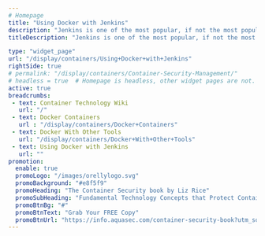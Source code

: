 ```yaml
---
# Homepage
title: "Using Docker with Jenkins"
description: "Jenkins is one of the most popular, if not the most popular, continuous integration and continuous deployment tool available. This process could become even more efficient using Docker and containers. This page gathers resources on why Docker is a good option when it comes to continuous deployment with Jenkins."
titleDescription: "Jenkins is one of the most popular, if not the most popular, continuous integration and continuous <a  href='/display/containers/Docker+Deployment'>deployment</a> tool available. This process could become even more efficient using Docker and containers. This page gathers resources on why <a href='/display/containers/Docker+Containers'>Docker</a> is a good option when it comes to continuous deployment with Jenkins." 

type: "widget_page"
url: "/display/containers/Using+Docker+with+Jenkins" 
rightSide: true 
# permalink: "/display/containers/Container-Security-Management/"
# headless = true  # Homepage is headless, other widget pages are not.
active: true
breadcrumbs:
 - text: Container Technology Wiki
   url: "/"
 - text: Docker Containers
   url : "/display/containers/Docker+Containers"
 - text: Docker With Other Tools
   url: "/display/containers/Docker+With+Other+Tools"
 - text: Using Docker with Jenkins
   url: ""
promotion:
  enable: true
  promoLogo: "/images/orellylogo.svg"
  promoBackground: "#e8f5f9"
  promoHeading: "The Container Security book by Liz Rice"
  promoSubHeading: "Fundamental Technology Concepts that Protect Containerized Applications"
  promoBtnBg: "#"
  promoBtnText: "Grab Your FREE Copy"
  promoBtnUrl: "https://info.aquasec.com/container-security-book?utm_source=wiki"
---
```



